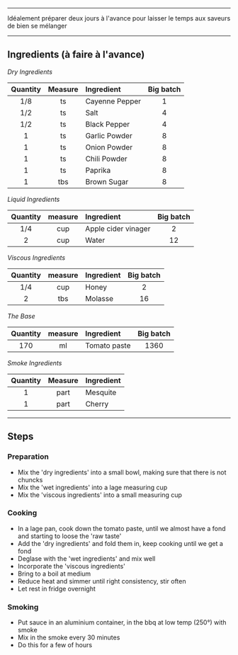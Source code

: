 ----

Idéalement préparer deux jours à l'avance pour laisser le temps aux saveurs de bien se mélanger

---

## Ingredients (à faire à l'avance)

*Dry Ingredients*  

| **Quantity** | **Measure** | **Ingredient** | **Big batch** |
| :----------: | :---------: | :------------- | :-----------: |
|     1/8      |     ts      | Cayenne Pepper |       1       |
|     1/2      |     ts      | Salt           |       4       |
|     1/2      |     ts      | Black Pepper   |       4       |
|      1       |     ts      | Garlic Powder  |       8       |
|      1       |     ts      | Onion Powder   |       8       |
|      1       |     ts      | Chili Powder   |       8       |
|      1       |     ts      | Paprika        |       8       |
|      1       |     tbs     | Brown Sugar    |       8       |

*Liquid Ingredients*  

| **Quantity** | **measure** | **Ingredient**      | **Big batch** |
| :----------: | :---------: | :------------------ | :-----------: |
|     1/4      |     cup     | Apple cider vinager |       2       |
|      2       |     cup     | Water               |      12       |

*Viscous Ingredients*  

| **Quantity** | **measure** | **Ingredient** | **Big batch** |
| :----------: | :---------: | :------------- | :-----------: |
|     1/4      |     cup     | Honey          |       2       |
|      2       |     tbs     | Molasse        |      16       |

*The Base*  

| **Quantity** | **measure** | **Ingredient** | **Big batch** |
| :----------: | :---------: | :------------- | :-----------: |
|     170      |     ml      | Tomato paste   |     1360      |

*Smoke Ingredients*

| **Quantity** | **Measure** | **Ingredient** |
| :----------: | :---------: | :------------- |
|      1       |    part     | Mesquite       |
|      1       |    part     | Cherry         |

---

## Steps

### Preparation

- Mix the 'dry ingredients' into a small bowl, making sure that there is not chuncks
- Mix the 'wet ingredients' into a lage measuring cup
- Mix the 'viscous ingredients' into a small measuring cup

### Cooking

- In a lage pan, cook down the tomato paste, until we almost have a fond and starting to loose the 'raw taste'
- Add the 'dry ingredients' and fold them in, keep cooking until we get a fond
- Deglase with the 'wet ingredients' and mix well
- Incorporate the 'viscous ingredients'
- Bring to a boil at medium  
- Reduce heat and simmer until right consistency, stir often
- Let rest in fridge overnight

### Smoking

- Put sauce in an aluminium container, in the bbq at low temp (250°) with smoke
- Mix in the smoke every 30 minutes
- Do this for a few of hours
  